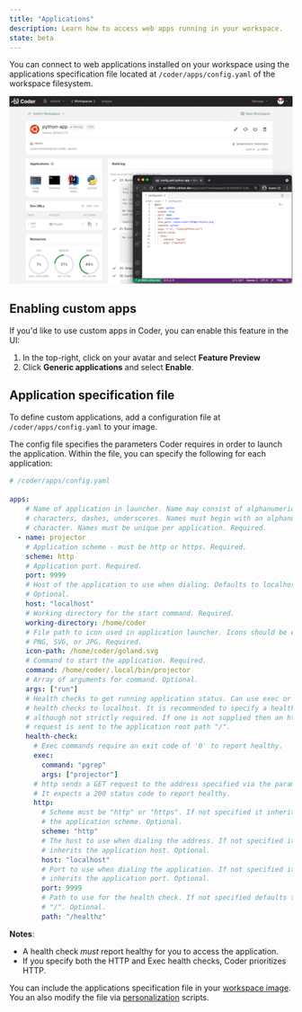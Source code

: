 ```yaml
---
title: "Applications"
description: Learn how to access web apps running in your workspace.
state: beta
---
```


You can connect to web applications installed on your workspace using the
applications specification file located at `/coder/apps/config.yaml` of the
workspace filesystem.

![Application Launcher](../assets/workspaces/applications.png)

## Enabling custom apps

If you'd like to use custom apps in Coder, you can enable this feature in the
UI:

1. In the top-right, click on your avatar and select **Feature Preview**
1. Click **Generic applications** and select **Enable**.

## Application specification file

To define custom applications, add a configuration file at
`/coder/apps/config.yaml` to your image.

The config file specifies the parameters Coder requires in order to
launch the application. Within the file, you can specify the following for each
application:

```yaml
# /coder/apps/config.yaml

apps:
    # Name of application in launcher. Name may consist of alphanumeric
    # characters, dashes, underscores. Names must begin with an alphanumeric
    # character. Names must be unique per application. Required.
  - name: projector
    # Application scheme - must be http or https. Required.
    scheme: http
    # Application port. Required.
    port: 9999
    # Host of the application to use when dialing. Defaults to localhost.
    # Optional.
    host: "localhost"
    # Working directory for the start command. Required.
    working-directory: /home/coder
    # File path to icon used in application launcher. Icons should be either
    # PNG, SVG, or JPG. Required.
    icon-path: /home/coder/goland.svg
    # Command to start the application. Required.
    command: /home/coder/.local/bin/projector
    # Array of arguments for command. Optional.
    args: ["run"]
    # Health checks to get running application status. Can use exec or http
    # health checks to localhost. It is recommended to specify a health-check
    # although not strictly required. If one is not supplied then an http
    # request is sent to the application root path "/".
    health-check:
      # Exec commands require an exit code of '0' to report healthy.
      exec:
        command: "pgrep"
        args: ["projector"]
      # http sends a GET request to the address specified via the parameters.
      # It expects a 200 status code to report healthy.
      http:
        # Scheme must be "http" or "https". If not specified it inherits
        # the application scheme. Optional.
        scheme: "http"
        # The host to use when dialing the address. If not specified it
        # inherits the application host. Optional.
        host: "localhost"
        # Port to use when dialing the application. If not specified it
        # inherits the application port. Optional.
        port: 9999
        # Path to use for the health check. If not specified defaults to
        # "/". Optional.
        path: "/healthz"
```

**Notes**:

- A health check _must_ report healthy for you to access the application.
- If you specify both the HTTP and Exec health checks, Coder prioritizes HTTP.

You can include the applications specification file in your
[workspace image](../images/writing.md). You an also modify the file via
[personalization](./personalization.md) scripts.
